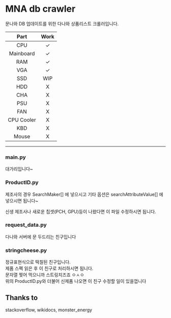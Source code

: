 # MNA db crawler
문나와 DB 업데이트를 위한 다나와 상품리스트 크롤러입니다.  


|    Part    | Work |
|:----------:|:----:|
|    CPU     |  ✓   |
| Mainboard  |  ✓   |
|    RAM     |  ✓   |
|    VGA     |  ✓   |
|    SSD     | WIP  |
|    HDD     |  X   |
|    CHA     |  X   |
|    PSU     |  X   |
|    FAN     |  X   |
| CPU Cooler |  X   |
|    KBD     |  X   |
|   Mouse    |  X   |

***
### main.py
대가리입니다~  

### ProductID.py
제조사의 경우 SearchMaker[] 에 넣으시고
기타 옵션은 searchAttributeValue[] 에 넣으시면 됩니다~

신생 제조사나 새로운 칩셋(PCH, GPU)등이 나왔다면 이 파일 수정하시면 됩니다.

### request_data.py
다나와 서버에 문 두드리는 친구입니다

### stringcheese.py
정규표현식으로 떡칠된 친구입니다.  
제품 스펙 읽은 후 이 친구로 처리하시면 됩니다.  
문자열 찢어 먹으니까 스트링치즈죠 ㅇㅅㅇ  
위의 ProductID.py와 더불어 신제품 나오면 이 친구 수정할 일이 있을껍니다

## Thanks to
stackoverflow, wikidocs, monster_energy